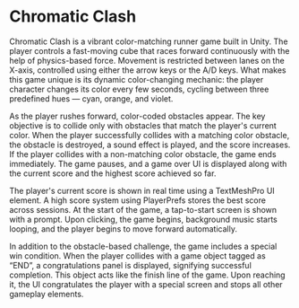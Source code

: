 # Chromatic Clash
Chromatic Clash is a vibrant color-matching runner game built in Unity. The player controls a fast-moving cube that races forward continuously with the help of physics-based force. Movement is restricted between lanes on the X-axis, controlled using either the arrow keys or the A/D keys. What makes this game unique is its dynamic color-changing mechanic: the player character changes its color every few seconds, cycling between three predefined hues — cyan, orange, and violet.

As the player rushes forward, color-coded obstacles appear. The key objective is to collide only with obstacles that match the player's current color. When the player successfully collides with a matching color obstacle, the obstacle is destroyed, a sound effect is played, and the score increases. If the player collides with a non-matching color obstacle, the game ends immediately. The game pauses, and a game over UI is displayed along with the current score and the highest score achieved so far.

The player's current score is shown in real time using a TextMeshPro UI element. A high score system using PlayerPrefs stores the best score across sessions. At the start of the game, a tap-to-start screen is shown with a prompt. Upon clicking, the game begins, background music starts looping, and the player begins to move forward automatically.

In addition to the obstacle-based challenge, the game includes a special win condition. When the player collides with a game object tagged as “END”, a congratulations panel is displayed, signifying successful completion. This object acts like the finish line of the game. Upon reaching it, the UI congratulates the player with a special screen and stops all other gameplay elements.
